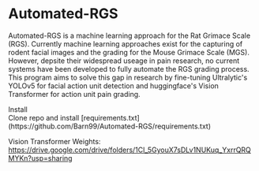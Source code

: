 # Automated-RGS
Automated-RGS is a machine learning approach for the Rat Grimace Scale (RGS). Currently machine learning approaches exist for the capturing of rodent facial images and the grading for the Mouse Grimace Scale (MGS). However, depsite their widespread useage in pain research, no current systems have been developed to fully automate the RGS grading process. This program aims to solve this gap in research by fine-tuning Ultralytic's YOLOv5 for facial action unit detection and huggingface's Vision Transformer for action unit pain grading.

<summary>Install</summary>
Clone repo and install [requirements.txt](https://github.com/Barn99/Automated-RGS/requirements.txt)

Vision Transformer Weights:
https://drive.google.com/drive/folders/1Cl_5GyouX7sDLv1NUKuq_YxrrQRQMYKn?usp=sharing
